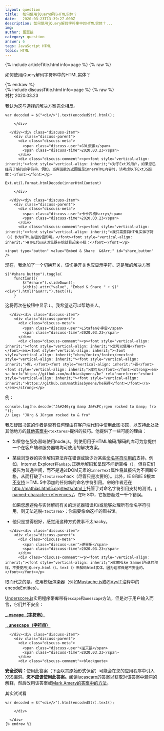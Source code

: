```yaml
---
layout: question
title:  如何使用jQuery解码HTML实体？
date:   2020-03-23T13:39:27.000Z
description: 如何使用jQuery解码字符串中的HTML实体？...
img: 
author: 蛋蛋猿
category: question
answer: 6
tags: JavaScript HTML
topic: HTML
---
```

<div class="article-root">
  <div class="article">
    {% include articleTitle.html info=page %}
    {% raw %}
    <div class="article-content"><p><font style="vertical-align: inherit;"><font style="vertical-align: inherit;">如何使用jQuery解码字符串中的HTML实体？</font></font></p></div>
    {% endraw %}
  </div>

  <div class="discuss-wrapper">
    {% include discussTitle.html info=page %}
    {% raw %}
    <div class="discuss-item">
        <div class="discuss-parent">
          <div class="discuss-meta">
            <span class="discuss-user">村村</span>
            <span class="discuss-time">2020.03.23</span>
          </div>
          <div class="discuss-comment"><p><font style="vertical-align: inherit;"><font style="vertical-align: inherit;">我认为这与选择的解决方案完全相反。</font></font></p>

<pre><code>var decoded = $("&lt;div/&gt;").text(encodedStr).html();
</code></pre></div>
        </div>
        
      </div><div class="discuss-item">
        <div class="discuss-parent">
          <div class="discuss-meta">
            <span class="discuss-user">GOL蛋蛋</span>
            <span class="discuss-time">2020.03.23</span>
          </div>
          <div class="discuss-comment"><p><font style="vertical-align: inherit;"><font style="vertical-align: inherit;">对于ExtJS用户，如果您已经有了编码的字符串，例如，当库函数的返回值是innerHTML内容时，请考虑以下ExtJS函数：</font></font></p>

<pre><code>Ext.util.Format.htmlDecode(innerHtmlContent)
</code></pre></div>
        </div>
        
      </div><div class="discuss-item">
        <div class="discuss-parent">
          <div class="discuss-meta">
            <span class="discuss-user">卡卡西梅Harry</span>
            <span class="discuss-time">2020.03.23</span>
          </div>
          <div class="discuss-comment"><p><font style="vertical-align: inherit;"><font style="vertical-align: inherit;">我只需要将HTML实体字符（⇓）作为HTML按钮的值即可。</font><font style="vertical-align: inherit;">HTML代码从浏览器开始就看起来不错：</font></font></p>

<pre><code>&lt;input type="button" value="Embed &amp; Share  &amp;dArr;" id="share_button" /&gt;
</code></pre>

<p><font style="vertical-align: inherit;"><font style="vertical-align: inherit;">现在，我添加了一个切换开关，该切换开关也应显示字符。</font><font style="vertical-align: inherit;">这是我的解决方案</font></font></p>

<pre><code>$("#share_button").toggle(<font></font>
    function(){<font></font>
        $("#share").slideDown();<font></font>
        $(this).attr("value", "Embed &amp; Share " + $("&lt;div&gt;").html("&amp;uArr;").text());<font></font>
    }<font></font>
</code></pre>

<p><font style="vertical-align: inherit;"><font style="vertical-align: inherit;">这将再次在按钮中显示⇓。</font><font style="vertical-align: inherit;">我希望这可以帮助某人。</font></font></p></div>
        </div>
        
      </div><div class="discuss-item">
        <div class="discuss-parent">
          <div class="discuss-meta">
            <span class="discuss-user">LStafan小宇宙</span>
            <span class="discuss-time">2020.03.23</span>
          </div>
          <div class="discuss-comment"><p><font style="vertical-align: inherit;"><font style="vertical-align: inherit;">您可以使用</font></font><em><font style="vertical-align: inherit;"><font style="vertical-align: inherit;">he</font></font></em><font style="vertical-align: inherit;"><font style="vertical-align: inherit;">库，</font><font style="vertical-align: inherit;">该</font><font style="vertical-align: inherit;">库可从</font></font><strong><em><a href="https://github.com/mathiasbynens/he" rel="noreferrer"><font style="vertical-align: inherit;"><font style="vertical-align: inherit;">https://github.com/mathiasbynens/he获得</font></font></a></em></strong></p>

<p><font style="vertical-align: inherit;"><font style="vertical-align: inherit;">例：</font></font></p>

<pre><code>console.log(he.decode("J&amp;#246;rg &amp;amp J&amp;#xFC;rgen rocked to &amp;amp; fro "));<font></font>
// Logs "Jörg &amp; Jürgen rocked to &amp; fro"<font></font>
</code></pre>

<p><font style="vertical-align: inherit;"><font style="vertical-align: inherit;">我</font></font><a href="https://github.com/mathiasbynens/he/issues/18" rel="noreferrer"><font style="vertical-align: inherit;"><font style="vertical-align: inherit;">质疑图书馆的作者</font></font></a><font style="vertical-align: inherit;"><font style="vertical-align: inherit;">是否有任何理由在客户端代码中使用此图书馆，以支持</font><font style="vertical-align: inherit;">此处及其他地方的</font><a href="https://stackoverflow.com/a/10526903/1709587"><font style="vertical-align: inherit;">其他答案中</font></a></font><code>&lt;textarea&gt;</code><font style="vertical-align: inherit;"><font style="vertical-align: inherit;">提供</font><font style="vertical-align: inherit;">的</font><font style="vertical-align: inherit;">技巧</font><font style="vertical-align: inherit;">。</font><font style="vertical-align: inherit;">他提供了一些可能的理由：</font></font><a href="https://stackoverflow.com/a/10526903/1709587"><font style="vertical-align: inherit;"></font></a><font style="vertical-align: inherit;"></font></p>

<ul>
<li><p><font style="vertical-align: inherit;"><font style="vertical-align: inherit;">如果您在服务器端使用node.js，则使用用于HTML编码/解码的库可为您提供一个在客户端和服务器端均可使用的解决方案。</font></font></p></li>
<li><p><font style="vertical-align: inherit;"><font style="vertical-align: inherit;">某些浏览器的实体解码算法存在错误或缺少对某些</font></font><a href="http://www.whatwg.org/specs/web-apps/current-work/multipage/named-character-references.html" rel="noreferrer"><font style="vertical-align: inherit;"><font style="vertical-align: inherit;">命名字符引用的</font></font></a><font style="vertical-align: inherit;"><font style="vertical-align: inherit;">支持</font><font style="vertical-align: inherit;">。</font><font style="vertical-align: inherit;">例如，Internet Explorer将</font></font><code>&amp;nbsp;</code><font style="vertical-align: inherit;"><font style="vertical-align: inherit;">正确地</font><font style="vertical-align: inherit;">解码和呈现不间断空格（</font><font style="vertical-align: inherit;">），但将它们报告为普通空间，而不是通过DOM元素的</font></font><code>innerText</code><font style="vertical-align: inherit;"><font style="vertical-align: inherit;">属性将其</font><font style="vertical-align: inherit;">报告为不间断空格</font><font style="vertical-align: inherit;">，从而打破了</font></font><code>&lt;textarea&gt;</code><font style="vertical-align: inherit;"><font style="vertical-align: inherit;">hack（尽管只是次要的）。</font><font style="vertical-align: inherit;">此外，IE 8和IE 9根本</font></font><a href="https://stackoverflow.com/questions/15207604/ie8-is-not-rendering-some-of-the-html-name-entities"><font style="vertical-align: inherit;"><font style="vertical-align: inherit;">不支持</font></font></a><font style="vertical-align: inherit;"><font style="vertical-align: inherit;"> HTML 5中添加的任何新的命名字符引用。</font></font><em><font style="vertical-align: inherit;"><font style="vertical-align: inherit;">他</font></font></em><font style="vertical-align: inherit;"><font style="vertical-align: inherit;">的作者</font><font style="vertical-align: inherit;">还在</font></font><a href="http://mathias.html5.org/tests/html/named-character-references/" rel="noreferrer"><font style="vertical-align: inherit;"><font style="vertical-align: inherit;">http://mathias.html5.org/tests/html上</font></font></a><font style="vertical-align: inherit;"><font style="vertical-align: inherit;">托管了对命名字符引用支持的测试。</font><a href="http://mathias.html5.org/tests/html/named-character-references/" rel="noreferrer"><font style="vertical-align: inherit;">/ named-character-references /</font></a><font style="vertical-align: inherit;">。</font><font style="vertical-align: inherit;">在IE 8中，它报告超过一千个错误。</font></font></p>

<p><font style="vertical-align: inherit;"><font style="vertical-align: inherit;">如果您想避免与实体解码有关的浏览器错误和/或能够处理所有命名字符引用，则无法逃脱</font></font><code>&lt;textarea&gt;</code><font style="vertical-align: inherit;"><font style="vertical-align: inherit;">；</font><font style="vertical-align: inherit;">你需要像</font></font><em><font style="vertical-align: inherit;"><font style="vertical-align: inherit;">他</font></font></em><font style="vertical-align: inherit;"><font style="vertical-align: inherit;">这样的图书馆</font><font style="vertical-align: inherit;">。</font></font></p></li>
<li><p><font style="vertical-align: inherit;"><font style="vertical-align: inherit;">他只是觉得很好，感觉用这种方式做事不太hacky。</font></font></p></li>
</ul></div>
        </div>
        
      </div><div class="discuss-item">
        <div class="discuss-parent">
          <div class="discuss-meta">
            <span class="discuss-user">逆天乐</span>
            <span class="discuss-time">2020.03.23</span>
          </div>
          <div class="discuss-comment"><p><font style="vertical-align: inherit;"><font style="vertical-align: inherit;">就像Mike Samuel所说的那样，不要使用jQuery.html（）。text（）来解码html实体，因为这样做是不安全的。</font></font></p>

<p><font style="vertical-align: inherit;"><font style="vertical-align: inherit;">取而代之的是，使用模板渲染器（例如</font></font><a href="http://mustache.github.io/" rel="noreferrer"><font style="vertical-align: inherit;"><font style="vertical-align: inherit;">Mustache.js</font></font></a><font style="vertical-align: inherit;"><font style="vertical-align: inherit;">或</font></font><a href="https://stackoverflow.com/a/27385169/175954"><font style="vertical-align: inherit;"><font style="vertical-align: inherit;">@VyvIT</font></font></a><font style="vertical-align: inherit;"><font style="vertical-align: inherit;">注释中的encodeEntities）。</font></font></p>

<p><a href="http://underscorejs.org/" rel="noreferrer"><font style="vertical-align: inherit;"><font style="vertical-align: inherit;">Underscore.js</font></font></a><font style="vertical-align: inherit;"><font style="vertical-align: inherit;">实用程序带库带有</font></font><code>escape</code><font style="vertical-align: inherit;"><font style="vertical-align: inherit;">和</font></font><code>unescape</code><font style="vertical-align: inherit;"><font style="vertical-align: inherit;">方法，但是对于用户输入而言，它们并不安全：</font></font></p>

<p><strong><a href="http://underscorejs.org/#escape" rel="noreferrer"><font style="vertical-align: inherit;"><font style="vertical-align: inherit;">_.escape（字符串）</font></font></a></strong></p>

<p><strong><a href="http://underscorejs.org/#unescape" rel="noreferrer"><font style="vertical-align: inherit;"><font style="vertical-align: inherit;">_.unescape（字符串）</font></font></a></strong></p></div>
        </div>
        
      </div><div class="discuss-item">
        <div class="discuss-parent">
          <div class="discuss-meta">
            <span class="discuss-user">逆天猿</span>
            <span class="discuss-time">2020.03.23</span>
          </div>
          <div class="discuss-comment"><blockquote>
  <p><strong><font style="vertical-align: inherit;"><font style="vertical-align: inherit;">安全说明：</font></font></strong><font style="vertical-align: inherit;"><font style="vertical-align: inherit;">使用此答案（下面以其原始形式保留）可能会</font><font style="vertical-align: inherit;">在您的应用程序中</font><font style="vertical-align: inherit;">引入</font></font><a href="https://www.owasp.org/index.php/Cross-site_Scripting_(XSS)" rel="noreferrer"><font style="vertical-align: inherit;"><font style="vertical-align: inherit;">XSS漏洞</font></font></a><font style="vertical-align: inherit;"><font style="vertical-align: inherit;">。</font></font><strong><font style="vertical-align: inherit;"><font style="vertical-align: inherit;">您不应该使用此答案。</font></font></strong><font style="vertical-align: inherit;"><font style="vertical-align: inherit;">阅读</font></font><a href="https://stackoverflow.com/a/1395954/1709587"><font style="vertical-align: inherit;"><font style="vertical-align: inherit;">lucascaro的答案</font></font></a><font style="vertical-align: inherit;"><font style="vertical-align: inherit;">以获取对该答案中漏洞的解释，然后改用该答案或</font></font><a href="https://stackoverflow.com/a/23596964/1709587"><font style="vertical-align: inherit;"><font style="vertical-align: inherit;">Mark Amery的答案中的方法</font></font></a><font style="vertical-align: inherit;"><font style="vertical-align: inherit;">。</font></font></p>
</blockquote>

<p><font style="vertical-align: inherit;"><font style="vertical-align: inherit;">其实试试看 </font></font></p>

<pre><code>var decoded = $("&lt;div/&gt;").html(encodedStr).text();
</code></pre></div>
        </div>
        
      </div>
    {% endraw %}
  </div>
<div>
